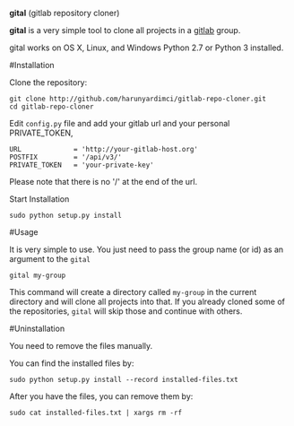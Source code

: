 **gital** (gitlab repository cloner)

**gital** is a very simple tool to clone all projects in a [gitlab](http://www.gitlab.com) group.

gital works on OS X, Linux, and Windows Python 2.7 or Python 3 installed.

#Installation

Clone the repository:

    git clone http://github.com/harunyardimci/gitlab-repo-cloner.git
    cd gitlab-repo-cloner

Edit `config.py` file and add your gitlab url and your personal PRIVATE_TOKEN,

    URL             = 'http://your-gitlab-host.org'
    POSTFIX         = '/api/v3/'
    PRIVATE_TOKEN   = 'your-private-key'

Please note that there is no '/' at the end of the url.

Start Installation

    sudo python setup.py install


#Usage

It is very simple to use. You just need to pass the group name (or id) as an argument to the `gital`

    gital my-group

This command will create a directory called `my-group` in the current directory and will clone all projects into that. If you already cloned some of the repositories, `gital` will skip those and continue with others.

#Uninstallation

You need to remove the files manually.

You can find the installed files by:

    sudo python setup.py install --record installed-files.txt

After you have the files, you can remove them by:

    sudo cat installed-files.txt | xargs rm -rf
